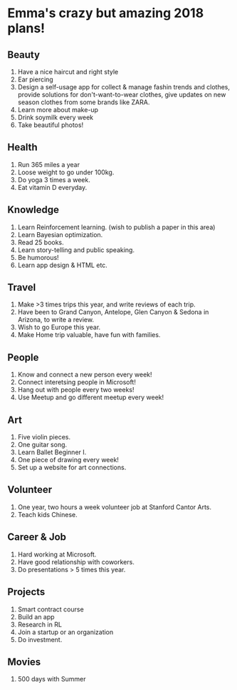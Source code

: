 # Emma's crazy but amazing 2018 plans!

## Beauty
1. Have a nice haircut and right style
2. Ear piercing
3. Design a self-usage app for collect & manage fashin trends and clothes, provide solutions for don't-want-to-wear clothes, give updates on new season clothes from some brands like ZARA.
4. Learn more about make-up
5. Drink soymilk every week
6. Take beautiful photos!

## Health
1. Run 365 miles a year
2. Loose weight to go under 100kg.
3. Do yoga 3 times a week.
4. Eat vitamin D everyday.

## Knowledge
1. Learn Reinforcement learning. (wish to publish a paper in this area)
2. Learn Bayesian optimization.
3. Read 25 books.
4. Learn story-telling and public speaking.
5. Be humorous!
6. Learn app design & HTML etc.

## Travel
1. Make >3 times trips this year, and write reviews of each trip.
2. Have been to Grand Canyon, Antelope, Glen Canyon & Sedona in Arizona, to write a review.
3. Wish to go Europe this year.
4. Make Home trip valuable, have fun with families.

## People
1. Know and connect a new person every week!
2. Connect interetsing people in Microsoft!
3. Hang out with people every two weeks!
4. Use Meetup and go different meetup every week!

## Art
1. Five violin pieces.
2. One guitar song.
3. Learn Ballet Beginner I.
4. One piece of drawing every week!
5. Set up a website for art connections.

## Volunteer
1. One year, two hours a week volunteer job at Stanford Cantor Arts.
2. Teach kids Chinese.

## Career & Job
1. Hard working at Microsoft.
2. Have good relationship with coworkers.
3. Do presentations > 5 times this year.

## Projects
1. Smart contract course
2. Build an app
3. Research in RL
4. Join a startup or an organization
5. Do investment.

## Movies
1. 500 days with Summer



